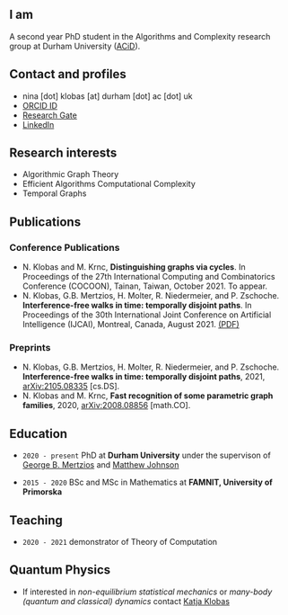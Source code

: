 ## I am
A second year PhD student in the Algorithms and Complexity research group at Durham University ([ACiD](http://community.dur.ac.uk/algorithms.complexity/)).

## Contact and profiles
- nina [dot] klobas [at] durham [dot] ac [dot] uk
- [ORCID ID](https://orcid.org/0000-0002-8024-5782)
- [Research Gate](https://www.researchgate.net/profile/Nina_Klobas)
- [LinkedIn](www.linkedin.com/in/nina-klobas)

## Research interests

- Algorithmic Graph Theory
- Efficient Algorithms Computational Complexity
- Temporal Graphs

## Publications

### Conference Publications
- N. Klobas and M. Krnc, **Distinguishing graphs via cycles**. In Proceedings of the 27th International Computing and Combinatorics Conference (COCOON), Tainan, Taiwan, October 2021. To appear.
- N. Klobas, G.B. Mertzios, H. Molter, R. Niedermeier, and P. Zschoche. **Interference-free walks in time: temporally disjoint paths**. In Proceedings of the 30th International Joint Conference on Artificial Intelligence (IJCAI), Montreal, Canada, August 2021. [(PDF)](https://www.ijcai.org/proceedings/2021/0563.pdf)

### Preprints
- N. Klobas, G.B. Mertzios, H. Molter, R. Niedermeier, and P. Zschoche. **Interference-free walks in time: temporally disjoint paths**, 2021, [arXiv:2105.08335](https://arxiv.org/abs/2105.08335) [cs.DS].
- N. Klobas and M. Krnc, **Fast recognition of some parametric graph families**, 2020, [arXiv:2008.08856](https://arxiv.org/abs/2008.08856) [math.CO].


## Education

- `2020 - present`
PhD at __Durham University__ under the supervison of [George B. Mertzios](https://mertzios.github.io/) and [Matthew Johnson](https://community.dur.ac.uk/matthew.johnson2/)

- `2015 - 2020`
BSc and MSc in Mathematics at __FAMNIT, University of Primorska__

## Teaching
- `2020 - 2021` demonstrator of Theory of Computation

## Quantum Physics
- If interested in *non-equilibrium statistical mechanics* or *many-body (quantum and classical) dynamics* contact [Katja Klobas](https://www.physics.ox.ac.uk/our-people/klobas)
